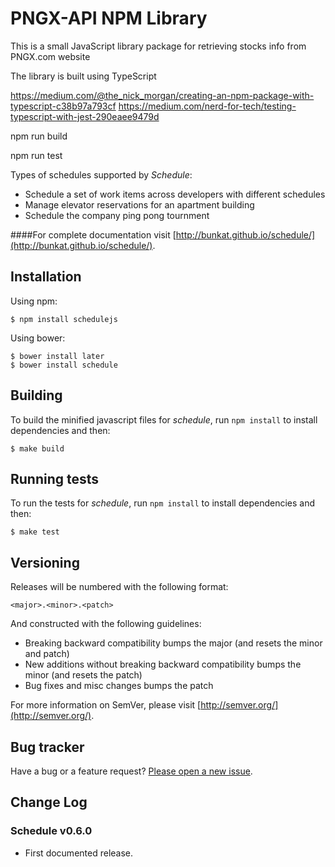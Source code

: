 # PNGX-API NPM Library
This is a small JavaScript library package for retrieving stocks info from PNGX.com website

The library is built using TypeScript

https://medium.com/@the_nick_morgan/creating-an-npm-package-with-typescript-c38b97a793cf
https://medium.com/nerd-for-tech/testing-typescript-with-jest-290eaee9479d

npm run build

npm run test



Types of schedules supported by _Schedule_:

* Schedule a set of work items across developers with different schedules
* Manage elevator reservations for an apartment building
* Schedule the company ping pong tournment

####For complete documentation visit [http://bunkat.github.io/schedule/](http://bunkat.github.io/schedule/).


## Installation
Using npm:

    $ npm install schedulejs

Using bower:

    $ bower install later
    $ bower install schedule

## Building

To build the minified javascript files for _schedule_, run `npm install` to install dependencies and then:

    $ make build

## Running tests

To run the tests for _schedule_, run `npm install` to install dependencies and then:

    $ make test

## Versioning

Releases will be numbered with the following format:

`<major>.<minor>.<patch>`

And constructed with the following guidelines:

* Breaking backward compatibility bumps the major (and resets the minor and patch)
* New additions without breaking backward compatibility bumps the minor (and resets the patch)
* Bug fixes and misc changes bumps the patch

For more information on SemVer, please visit [http://semver.org/](http://semver.org/).

## Bug tracker

Have a bug or a feature request? [Please open a new issue](https://github.com/bunkat/schedule/issues).

## Change Log

### Schedule v0.6.0

* First documented release.